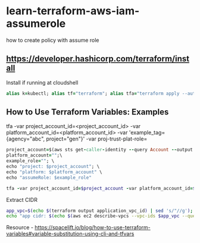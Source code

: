 # learn-terraform-aws-iam-assumerole
how to create policy with assume role

## https://developer.hashicorp.com/terraform/install
Install if running at cloudshell
```ruby
alias k=kubectl; alias tf="terraform"; alias tfa="terraform apply --auto-approve"; alias tfd="terraform destroy --auto-approve"; alias tfm="terraform init; terraform fmt; terraform validate; terraform plan"; sudo yum install -y yum-utils shadow-utils; sudo yum-config-manager --add-repo https://rpm.releases.hashicorp.com/AmazonLinux/hashicorp.repo; sudo yum -y install terraform;
```

## How to Use Terraform Variables: Examples
tfa -var project_account_id=<project_account_id> -var platform_account_id=<platform_account_id> -var 'example_tag={agency="abc", project="gen"}' -var proj-trust-plat-role=<example-role>
```ruby
project_account=$(aws sts get-caller-identity --query Account --output text); \
platform_account="";\
example_role=""; \
echo "project: $project_account"; \
echo "platform: $platform_account" \
echo "assumeRole: $example_role"
```
```ruby
tfa -var project_account_id=$project_account -var platform_account_id=$platform_account -var 'example_tag={agency="abc", project="gen"}' -var project_iam_role=$example_role
```
Extract CIDR
```bash
app_vpc=$(echo $(terraform output application_vpc_id) | sed 's/"//g'); data_vpc=$(echo $(terraform output data_vpc_id) | sed 's/"//g') \
echo "app cidr: $(echo $(aws ec2 describe-vpcs --vpc-ids $app_vpc --query 'Vpcs[0].CidrBlock') | sed 's/"//g')"; echo "data cidr: $(echo $(aws ec2 describe-vpcs --vpc-ids $data_vpc --query 'Vpcs[0].CidrBlock') | sed 's/"//g')"
```
Resource - https://spacelift.io/blog/how-to-use-terraform-variables#variable-substitution-using-cli-and-tfvars

